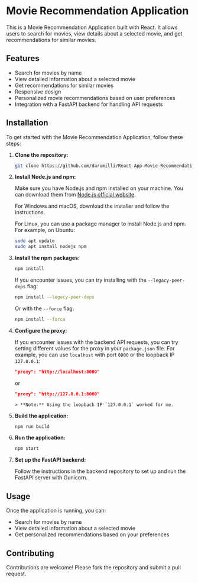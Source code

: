 # Movie Recommendation Application

This is a Movie Recommendation Application built with React. It allows users to search for movies, view details about a selected movie, and get recommendations for similar movies.

## Features

- Search for movies by name
- View detailed information about a selected movie
- Get recommendations for similar movies
- Responsive design
- Personalized movie recommendations based on user preferences
- Integration with a FastAPI backend for handling API requests

## Installation

To get started with the Movie Recommendation Application, follow these steps:

1. **Clone the repository:**

    ```sh
    git clone https://github.com/darumilli/React-App-Movie-Recommendation.git
    ```

2. **Install Node.js and npm:**

     Make sure you have Node.js and npm installed on your machine. You can download them from [Node.js official website](https://nodejs.org/).

     For Windows and macOS, download the installer and follow the instructions.

     For Linux, you can use a package manager to install Node.js and npm. For example, on Ubuntu:

     ```sh
     sudo apt update
     sudo apt install nodejs npm
     ```

3. **Install the npm packages:**

     ```sh
     npm install
     ```

     If you encounter issues, you can try installing with the `--legacy-peer-deps` flag:

     ```sh
     npm install --legacy-peer-deps
     ```

     Or with the `--force` flag:

     ```sh
     npm install --force
    ```

4. **Configure the proxy:**

    If you encounter issues with the backend API requests, you can try setting different values for the proxy in your `package.json` file. For example, you can use `localhost` with port `8000` or the loopback IP `127.0.0.1`:

    ```json
    "proxy": "http://localhost:8000"
    ```

    or

    ```json
    "proxy": "http://127.0.0.1:8000"
    ```

    ```
    > **Note:** Using the loopback IP `127.0.0.1` worked for me.

5. **Build the application:**

    ```sh
    npm run build
    ```

6. **Run the application:**

    ```sh
    npm start
    ```

7. **Set up the FastAPI backend:**

    Follow the instructions in the backend repository to set up and run the FastAPI server with Gunicorn.

## Usage

Once the application is running, you can:

- Search for movies by name
- View detailed information about a selected movie
- Get personalized recommendations based on your preferences

## Contributing

Contributions are welcome! Please fork the repository and submit a pull request.
